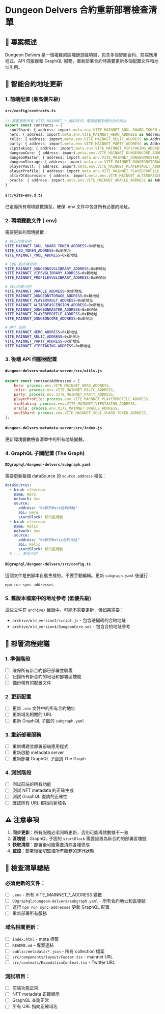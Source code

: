 # Dungeon Delvers 合約重新部署檢查清單

## 🎯 專案概述
Dungeon Delvers 是一個複雜的區塊鏈遊戲項目，包含多個智能合約、前端應用程式、API 伺服器和 GraphQL 服務。重新部署合約時需要更新多個配置文件和地址引用。

## 🔧 智能合約地址更新

### 1. 前端配置 (最高優先級)

#### `src/config/contracts.ts`
```typescript
// 需要更新所有 VITE_MAINNET_*_ADDRESS 環境變數對應的合約地址
export const contracts = {
  soulShard: { address: import.meta.env.VITE_MAINNET_SOUL_SHARD_TOKEN_ADDRESS as Address, abi: soulShardTokenABI },
  hero: { address: import.meta.env.VITE_MAINNET_HERO_ADDRESS as Address, abi: heroABI },
  relic: { address: import.meta.env.VITE_MAINNET_RELIC_ADDRESS as Address, abi: relicABI },
  party: { address: import.meta.env.VITE_MAINNET_PARTY_ADDRESS as Address, abi: partyABI },
  vipStaking: { address: import.meta.env.VITE_MAINNET_VIPSTAKING_ADDRESS as Address, abi: vipStakingABI },
  dungeonCore: { address: import.meta.env.VITE_MAINNET_DUNGEONCORE_ADDRESS as Address, abi: dungeonCoreABI },
  dungeonMaster: { address: import.meta.env.VITE_MAINNET_DUNGEONMASTER_ADDRESS as Address, abi: dungeonMasterABI },
  dungeonStorage: { address: import.meta.env.VITE_MAINNET_DUNGEONSTORAGE_ADDRESS as Address, abi: dungeonStorageABI },
  playerVault: { address: import.meta.env.VITE_MAINNET_PLAYERVAULT_ADDRESS as Address, abi: playerVaultABI },
  playerProfile: { address: import.meta.env.VITE_MAINNET_PLAYERPROFILE_ADDRESS as Address, abi: playerProfileABI },
  altarOfAscension: { address: import.meta.env.VITE_MAINNET_ALTAROFASCENSION_ADDRESS as Address, abi: altarOfAscensionABI },
  oracle: { address: import.meta.env.VITE_MAINNET_ORACLE_ADDRESS as Address, abi: oracleABI },
}
```

#### `src/vite-env.d.ts`
已定義所有環境變數類型，確保 .env 文件中包含所有必要的地址。

### 2. 環境變數文件 (.env)
需要更新的環境變數：
```bash
# 核心代幣合約
VITE_MAINNET_SOUL_SHARD_TOKEN_ADDRESS=0x新地址
VITE_USD_TOKEN_ADDRESS=0x新地址
VITE_MAINNET_POOL_ADDRESS=0x新地址

# SVG 函式庫合約
VITE_MAINNET_DUNGEONSVGLIBRARY_ADDRESS=0x新地址
VITE_MAINNET_VIPSVGLIBRARY_ADDRESS=0x新地址
VITE_MAINNET_PROFILESVGLIBRARY_ADDRESS=0x新地址

# 核心功能合約
VITE_MAINNET_ORACLE_ADDRESS=0x新地址
VITE_MAINNET_DUNGEONSTORAGE_ADDRESS=0x新地址
VITE_MAINNET_PLAYERVAULT_ADDRESS=0x新地址
VITE_MAINNET_ALTAROFASCENSION_ADDRESS=0x新地址
VITE_MAINNET_DUNGEONMASTER_ADDRESS=0x新地址
VITE_MAINNET_PLAYERPROFILE_ADDRESS=0x新地址
VITE_MAINNET_DUNGEONCORE_ADDRESS=0x新地址

# NFT 合約
VITE_MAINNET_HERO_ADDRESS=0x新地址
VITE_MAINNET_RELIC_ADDRESS=0x新地址
VITE_MAINNET_PARTY_ADDRESS=0x新地址
VITE_MAINNET_VIPSTAKING_ADDRESS=0x新地址
```

### 3. 後端 API 伺服器配置

#### `dungeon-delvers-metadata-server/src/utils.js`
```javascript
export const contractAddresses = {
    hero: process.env.VITE_MAINNET_HERO_ADDRESS,
    relic: process.env.VITE_MAINNET_RELIC_ADDRESS,
    party: process.env.VITE_MAINNET_PARTY_ADDRESS,
    playerProfile: process.env.VITE_MAINNET_PLAYERPROFILE_ADDRESS,
    vipStaking: process.env.VITE_MAINNET_VIPSTAKING_ADDRESS,
    oracle: process.env.VITE_MAINNET_ORACLE_ADDRESS,
    soulShard: process.env.VITE_MAINNET_SOUL_SHARD_TOKEN_ADDRESS,
};
```

#### `dungeon-delvers-metadata-server/src/index.js`
更新環境變數檢查清單中的所有地址變數。

### 4. GraphQL 子圖配置 (The Graph)

#### `DDgraphql/dungeon-delvers/subgraph.yaml`
需要更新每個 dataSource 的 `source.address` 欄位：
```yaml
dataSources:
  - kind: ethereum
    name: Hero
    network: bsc
    source:
      address: "0x新的Hero合約地址"
      abi: Hero
      startBlock: 新的區塊號
  - kind: ethereum
    name: Relic
    network: bsc
    source:
      address: "0x新的Relic合約地址"
      abi: Relic
      startBlock: 新的區塊號
  # ... 其他合約
```

#### `DDgraphql/dungeon-delvers/src/config.ts`
這個文件是由腳本自動生成的，不要手動編輯。更新 `subgraph.yaml` 後運行：
```bash
npm run sync-addresses
```

### 5. 舊版本檔案中的地址參考 (低優先級)
這些文件在 `archive/` 目錄中，可能不需要更新，但如果需要：
- `archive/old_version2/script.js` - 包含硬編碼的合約地址
- `archive/old_version4/DungeonCore.sol` - 包含合約地址參考

## 🚀 部署流程建議

### 1. 準備階段
- [ ] 確保所有新合約都已部署並驗證
- [ ] 記錄所有新合約的地址和部署區塊號
- [ ] 備份現有的配置文件

### 2. 更新配置
- [ ] 更新 `.env` 文件中的所有合約地址
- [ ] 更新域名相關的 URL
- [ ] 更新 GraphQL 子圖的 `subgraph.yaml`

### 3. 重新部署服務
- [ ] 重新構建並部署前端應用程式
- [ ] 重新啟動 metadata server
- [ ] 重新部署 GraphQL 子圖到 The Graph

### 4. 測試階段
- [ ] 測試前端的所有功能
- [ ] 測試 NFT metadata 的正確生成
- [ ] 測試 GraphQL 查詢的正確性
- [ ] 確認所有 URL 都指向新域名

## ⚠️ 注意事項

1. **同步更新**：所有服務必須同時更新，否則可能導致數據不一致
2. **區塊號**：GraphQL 子圖的 `startBlock` 需要設置為新合約的部署區塊號
3. **快取清除**：部署後可能需要清除各種快取
4. **監控**：部署後密切監控所有服務的運行狀態

## 📝 檢查清單總結

### 必須更新的文件：
- [ ] `.env` - 所有 VITE_MAINNET_*_ADDRESS 變數
- [ ] `DDgraphql/dungeon-delvers/subgraph.yaml` - 所有合約地址和區塊號
- [ ] 運行 `npm run sync-addresses` 更新 GraphQL 配置
- [ ] 重新部署所有服務

### 域名相關更新：
- [ ] `index.html` - meta 標籤
- [ ] `README.md` - 專案連結
- [ ] `public/metadata/*.json` - 所有 collection 檔案
- [ ] `src/components/layout/Footer.tsx` - mainnet URL
- [ ] `src/contexts/ExpeditionContext.tsx` - Twitter URL

### 測試項目：
- [ ] 前端功能正常
- [ ] NFT metadata 正確顯示
- [ ] GraphQL 查詢正常
- [ ] 所有 URL 指向正確域名